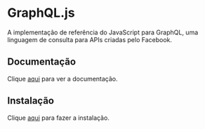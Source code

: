 # GraphQL.js

A implementação de referência do JavaScript para GraphQL, uma linguagem de consulta para APIs criadas pelo Facebook.

## Documentação

Clique [aqui](https://github.com/graphql/graphql-js) para ver a documentação.

## Instalação

Clique [aqui](https://www.npmjs.com/package/graphql) para fazer a instalação.